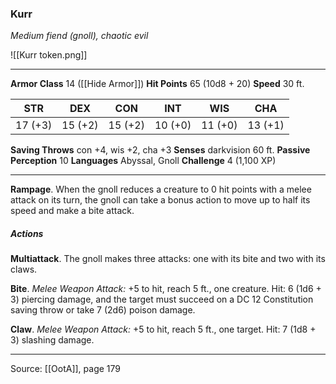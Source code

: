 ### Kurr
_Medium fiend (gnoll), chaotic evil_

![[Kurr token.png]]


---

**Armor Class** 14 ([[Hide Armor]])
**Hit Points** 65 (10d8 + 20)
**Speed** 30 ft.

| STR     | DEX     | CON     | INT     | WIS     | CHA     |
|---------|---------|---------|---------|---------|---------|
| 17 (+3) | 15 (+2) | 15 (+2) | 10 (+0) | 11 (+0) | 13 (+1) |

**Saving Throws** con +4, wis +2, cha +3
**Senses** darkvision 60 ft.
**Passive Perception** 10
**Languages** Abyssal, Gnoll
**Challenge** 4 (1,100 XP)

---

**Rampage**. When the gnoll reduces a creature to 0 hit points with a melee attack on its turn, the gnoll can take a bonus action to move up to half its speed and make a bite attack.

##### Actions
**Multiattack**. The gnoll makes three attacks: one with its bite and two with its claws.

**Bite**. _Melee Weapon Attack:_ +5 to hit, reach 5 ft., one creature. Hit: 6 (1d6 + 3) piercing damage, and the target must succeed on a DC 12 Constitution saving throw or take 7 (2d6) poison damage.

**Claw**. _Melee Weapon Attack:_ +5 to hit, reach 5 ft., one target. Hit: 7 (1d8 + 3) slashing damage.


---

Source: [[OotA]], page 179